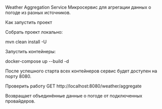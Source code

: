 Weather Aggregation Service
Микросервис для агрегации данных о погоде из разных источников.

Как запустить проект


Собрать проект локально:

mvn clean install -U

Запустить контейнеры:

docker-compose up --build -d


После успешного старта всех контейнеров сервис будет доступен на порту 8080.


Проверить работу
GET http://localhost:8080/weather/aggregate

Возвращает объединённые данные о погоде от подключенных провайдеров.
